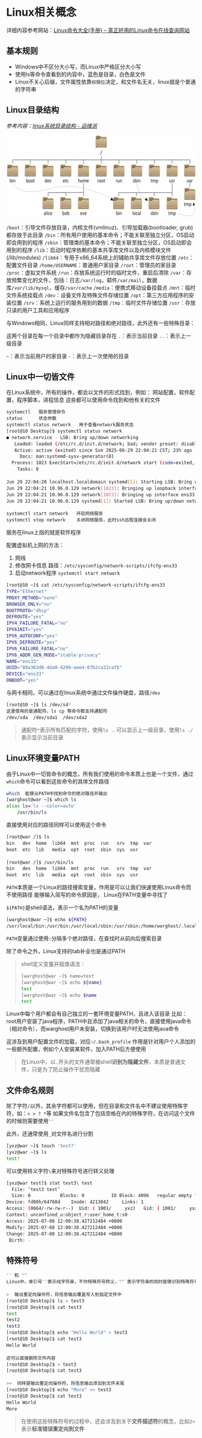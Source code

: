# Linux相关概念

详细内容参考网站：[Linux命令大全(手册) – 真正好用的Linux命令在线查询网站](https://www.linuxcool.com/)

## 基本规则

- Windows中不区分大小写，而Linux中严格区分大小写
- 使用ls等命令查看到的内容中，蓝色是目录，白色是文件
- Linux不关心后缀，文件属性依靠`权限位`决定，和文件名无关，linux就是个普通的字符串

## Linux目录结构

*参考内容：[linux系统目录结构 - 运维派](https://www.yunweipai.com/33859.html)*

<img src="./assets/image-20250630225628082.png" alt="image-20250630225628082" style="zoom:150%;" />

`/boot`：引导文件存放目录，内核文件(vmlinuz)、引导加载器(bootloader, grub)都存放于此目录
`/bin`：所有用户使用的基本命令；不能关联至独立分区，OS启动即会用到的程序
`/sbin`：管理类的基本命令；不能关联至独立分区，OS启动即会用到的程序
`/lib`：启动时程序依赖的基本共享库文件以及内核模块文件(/lib/modules)
`/lib64`：专用于x86_64系统上的辅助共享库文件存放位置
`/etc`：配置文件目录
`/home/USERNAME`：普通用户家目录
`/root`：管理员的家目录
`/proc`：虚拟文件系统
`/run`：存放系统运行时的临时文件，重启后清除
`/var`：存放频繁变化的文件，包括：日志`/var/log`，邮件`/var/mail`，数据库`/var/lib/mysql`，缓存`/var/cache`
`/media`：便携式移动设备挂载点
`/mnt`：临时文件系统挂载点
`/dev`：设备文件及特殊文件存储位置
`/opt`：第三方应用程序的安装位置
`/srv`：系统上运行的服务用到的数据
`/tmp`：临时文件存储位置
`/usr`：存放只读的用户工具和应用程序

与Windows相同，Linux同样支持相对路径和绝对路径，此外还有一些特殊目录：

这两个目录在每一个目录中都作为隐藏目录存在
`.`：表示当前目录
`..`：表示上一级目录

`~`：表示当前用户的家目录
`-`：表示上一次使用的目录

## Linux中一切皆文件

在Linux系统中，所有的操作，都会以文件的形式找到，例如：
网站配置，软件配置，程序脚本，进程信息
这些都可以使用命令找到和他有关的文件

```bash
systemctl   服务管理命令
status      状态参数
systemctl status network   用于查看network服务状态
[root@10 Desktop]$ systemctl status network
● network.service - LSB: Bring up/down networking
   Loaded: loaded (/etc/rc.d/init.d/network; bad; vendor preset: disabled)
   Active: active (exited) since Sun 2025-06-29 22:04:21 CST; 23h ago
     Docs: man:systemd-sysv-generator(8)
  Process: 1023 ExecStart=/etc/rc.d/init.d/network start (code=exited, status=0/SUCCESS)
    Tasks: 0

Jun 29 22:04:20 localhost.localdomain systemd[1]: Starting LSB: Bring up/down networking...
Jun 29 22:04:21 10.96.0.129 network[1023]: Bringing up loopback interface:  [  OK  ]
Jun 29 22:04:21 10.96.0.129 network[1023]: Bringing up interface ens33:  [  OK  ]
Jun 29 22:04:21 10.96.0.129 systemd[1]: Started LSB: Bring up/down networking.

systemctl start network   开启网络服务
systemctl stop network    关闭网络服务，此时ssh远程连接会关闭
```

服务在linux上指的就是软件程序

配置虚拟机上网的方法：

1. 网线
2. 修改网卡信息     路径：`/etc/sysconfig/network-scripts/ifcfg-ens33`
3. 启动network程序   `systemctl start network`

```bash
[root@10 ~]$ cat /etc/sysconfig/network-scripts/ifcfg-ens33
TYPE="Ethernet"
PROXY_METHOD="none"
BROWSER_ONLY="no"
BOOTPROTO="dhcp"
DEFROUTE="yes"
IPV4_FAILURE_FATAL="no"
IPV6INIT="yes"
IPV6_AUTOCONF="yes"
IPV6_DEFROUTE="yes"
IPV6_FAILURE_FATAL="no"
IPV6_ADDR_GEN_MODE="stable-privacy"
NAME="ens33"
UUID="88a363d8-4da0-4200-aee4-07b2ca22cafb"
DEVICE="ens33"
ONBOOT="yes"
```

与网卡相同，可以通过在linux系统中通过文件操作硬盘，路径`/dev`

```bash
[root@10 ~]$ ls /dev/sd*					
这里使用的是通配符，ls cp 等命令都支持通配符
/dev/sda  /dev/sda1  /dev/sda2
```

> 通配符`*`表示所有匹配的字符，使用`ls ..`可以显示上一级目录，使用`ls ./`表示显示当前目录

## Linux环境变量PATH

由于Linux中一切皆命令的概念，所有我们使用的命令本质上也是一个文件，通过`which`命令可以看到这些命令的具体文件路径

```bash
which  能够从PATH中找到命令的绝对路径并输出
[warghost@war ~]$ which ls
alias ls='ls --color=auto'
	/usr/bin/ls
```

直接使用对应的路径同样可以使用这个命令

```bash
[root@war /]$ ls
bin   dev  home  lib64  mnt  proc  run   srv  tmp  var
boot  etc  lib   media  opt  root  sbin  sys  usr

[root@war /]$ /usr/bin/ls
bin   dev  home  lib64	mnt  proc  run	 srv  tmp  var
boot  etc  lib	 media	opt  root  sbin  sys  usr
```

`PATH`本质是一个Linux的路径搜索变量，作用是可以让我们快速使用Linux命令而不使用路径
能够输入简写的命令原因是， Linux在PATH变量中寻找了

`${PATH}`是shell语法，表示一个名为PATH的变量

```bash
[warghost@war ~]$ echo ${PATH}
/usr/local/bin:/usr/bin:/usr/local/sbin:/usr/sbin:/home/warghost/.local/bin:/home/warghost/bin
```

`PATH`变量通过使用`:`分隔多个绝对路径，在查找时从前向后搜索目录

除了命令之外，Linux支持的tab补全也是通过PATH

> shell定义变量并赋值语法：
>
> ```bash
> [warghost@war ~]$ name=test
> [warghost@war ~]$ echo ${name}
> test
> [warghost@war ~]$ echo $name
> test
> ```

Linux中每个用户都会有自己独立的一套环境变量PATH，且进入该目录
比如：root用户安装了java程序，PATH中且添加了java相关的命令，直接使用java命令（相对命令），而warghost用户未安装，切换到该用户时无法使用java命令

这涉及到用户配置文件的加载，对应`~/.bash_profile`
作用是针对用户个人添加的一些额外配置，例如个人安装某软件，加入PATH后方便使用

> 在Linux中，以`.`开头的文件通常被shell**识别为隐藏文件**，本质是普通文件，只是为了防止操作干扰而隐藏

## 文件命名规则

除了字符`/`以外，其余字符都可以使用，但在目录和文件名中不建议使用特殊字符，如：`< > ? *`等
如果文件名包含了包括空格在内的特殊字符，在访问这个文件的时候则需要使用`''`

此外，还通常使用`_`对文件名进行分割

```bash
[yxz@war ~]$ touch 'test?'
[yxz@war ~]$ ls
test?
```

可以使用转义字符`\`来对特殊符号进行转义处理

```bash
[yxz@war test]$ stat test3\ test 
  File: ‘test3 test’
  Size: 0         	Blocks: 0          IO Block: 4096   regular empty file
Device: fd00h/64768d	Inode: 4213042     Links: 1
Access: (0664/-rw-rw-r--)  Uid: ( 1001/     yxz)   Gid: ( 1001/     yxz)
Context: unconfined_u:object_r:user_home_t:s0
Access: 2025-07-08 12:00:38.427212484 +0800
Modify: 2025-07-08 12:00:38.427212484 +0800
Change: 2025-07-08 12:00:38.427212484 +0800
 Birth: -
```

## 特殊符号

```bash
'' 和 ""
Linux中，单引号''表示纯字符串，不作特殊符号转义，"" 表示字符串的同时能够识别特殊符号

>  输出重定向操作符，将信息输出覆盖写入到指定文件中
[root@10 Desktop]$ ls > test3
[root@10 Desktop]$ cat test3
test
test2
test3
[root@10 Desktop]$ echo "Hello World" > test3
[root@10 Desktop]$ cat test3
Hello World

还可以直接删除文件内容
[root@10 Desktop]$ > test3
[root@10 Desktop]$ cat test3

>>  同样是输出重定向操作符，将信息输出添加到文件末尾
[root@10 Desktop]$ echo "More" >> test3
[root@10 Desktop]$ cat test3
Hello World
More
```

> 在使用这些特殊符号的过程中，还会涉及到关于**文件描述符**的概念，比如`2>`表示**标准错误重定向到文件**

